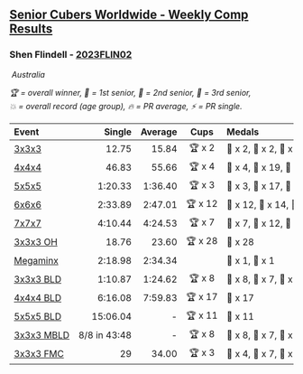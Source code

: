<style>table {white-space: nowrap;}</style>
<link rel="stylesheet" type="text/css" href="/scw-comp/css/flags.css" />

## [Senior Cubers Worldwide - Weekly Comp Results](/scw-comp/results/)
### Shen Flindell - [2023FLIN02](https://www.worldcubeassociation.org/persons/2023FLIN02)

<i class="flag flag-AU" />&nbsp;Australia

<span style="white-space: nowrap;">🏆 = overall winner</span>, <span style="white-space: nowrap;">🥇 = 1st senior</span>, <span style="white-space: nowrap;">🥈 = 2nd senior</span>, <span style="white-space: nowrap;">🥉 = 3rd senior</span>, <span style="white-space: nowrap;">💥 = overall record (age group)</span>, <span style="white-space: nowrap;">🔥 = PR average</span>, <span style="white-space: nowrap;">⚡ = PR single</span>.

| Event | Single | Average | Cups | Medals | Achievements|
| :-- | --: | --: | :--: | :-- | :-- |
| [3x3x3](333.md) | 12.75 | 15.84 | 🏆 x 2 | 🥇 x 2, 🥈 x 2, 🥉 x 10 | 🔥 x 5, ⚡ x 3 |
| [4x4x4](444.md) | 46.83 | 55.66 | 🏆 x 4 | 🥇 x 4, 🥈 x 19, 🥉 x 5 | 🔥 x 7, ⚡ x 4 |
| [5x5x5](555.md) | 1:20.33 | 1:36.40 | 🏆 x 3 | 🥇 x 3, 🥈 x 17, 🥉 x 7 | 💥 x 4, 🔥 x 4, ⚡ x 4 |
| [6x6x6](666.md) | 2:33.89 | 2:47.01 | 🏆 x 12 | 🥇 x 12, 🥈 x 14, 🥉 x 2 | 💥 x 4, 🔥 x 4, ⚡ x 5 |
| [7x7x7](777.md) | 4:10.44 | 4:24.53 | 🏆 x 7 | 🥇 x 7, 🥈 x 12, 🥉 x 8 | 💥 x 5, 🔥 x 5, ⚡ x 4 |
| [3x3x3 OH](333oh.md) | 18.76 | 23.60 | 🏆 x 28 | 🥇 x 28 | 💥 x 8, 🔥 x 6, ⚡ x 5 |
| [Megaminx](minx.md) | 2:18.98 | 2:34.34 |  | 🥈 x 1, 🥉 x 1 | 🔥 x 3, ⚡ x 3 |
| [3x3x3 BLD](333bf.md) | 1:10.87 | 1:24.62 | 🏆 x 8 | 🥇 x 8, 🥈 x 7, 🥉 x 6 | 🔥 x 3, ⚡ x 5 |
| [4x4x4 BLD](444bf.md) | 6:16.08 | 7:59.83 | 🏆 x 17 | 🥇 x 17 | 💥 x 3, 🔥 x 3, ⚡ x 6 |
| [5x5x5 BLD](555bf.md) | 15:06.04 | - | 🏆 x 11 | 🥇 x 11 | ⚡ x 5 |
| [3x3x3 MBLD](333mbf.md) | 8/8 in 43:48 | - | 🏆 x 8 | 🥇 x 8, 🥈 x 7, 🥉 x 3 | ⚡ x 4 |
| [3x3x3 FMC](333fm.md) | 29 | 34.00 | 🏆 x 3 | 🥇 x 4, 🥈 x 7, 🥉 x 5 | 🔥 x 6, ⚡ x 2 |

<!-- Global site tag (gtag.js) - Google Analytics -->
<script async src="https://www.googletagmanager.com/gtag/js?id=UA-86348435-3"></script>
<script>window.dataLayer = window.dataLayer || []; function gtag() {dataLayer.push(arguments);} gtag('js', new Date()); gtag('config', 'UA-86348435-3');</script>

